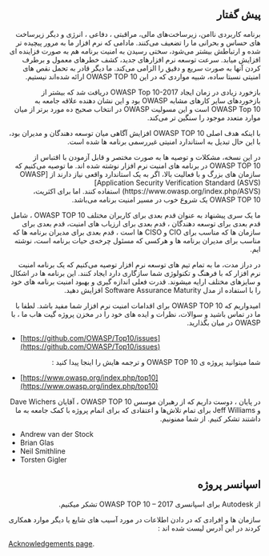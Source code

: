 ## <div dir="rtl" align="right">  پیش گفتار </div> 

<p dir="rtl" align="right">برنامه کاربردی ناامن، زیرساخت‌های مالی، مراقبتی ، دفاعی ، انرژی و دیگر زیرساخت های حساس و بحرانی ما را تضعیف می‌کنند. مادامی که نرم افزار ما به مرور پیچیده تر شده و ارتباطش بیشتر می‌شود، سختی رسیدن به امنیت برنامه هم به صورت فزاینده ای افزایش میابد.
سرعت توسعه نرم افزارهای جدید، کشف خطرهای معمول و برطرف کردن آنها به صورت سریع و دقیق را الزامی می‌کند. ما دیگر قادر به تحمل نقص های امنیتی نسبتا ساده، شبیه مواردی که در این  OWASP TOP 10 ارائه شده‌اند نیستیم.</p>

<p dir="rtl" align="right">
بازخورد زیادی در زمان ایجاد OWASP Top 10-2017 دریافت شد که بیشتر از بازخوردهای سایر کارهای مشابه OWASP بود و این نشان دهنده علاقه جامعه به OWASP Top 10 است و این مسولیت OWASP در انتخاب صحیح ده مورد برتر از میان موارد متعدد موجود را سنگین تر می‌کند.
</p>

<p dir="rtl" align="right">با اینکه هدف اصلی OWASP TOP 10  افزایش آگاهی میان توسعه دهندگان و مدیران بود، با این حال تبدیل به استاندارد امنیتی غیررسمی برنامه ها شده است.
</p>

<p dir="rtl" align="right">در این نسخه، مشکلات و توصیه ها به صورت مختصر و قابل آزمودن با اقتباس از OWASP TOP 10  در برنامه های امنیت نرم افزار نوشته شده اند. ما توصیه می‌کنیم که سازمان های بزرگ و با فعالیت بالا، اگر به یک استاندارد واقعی نیاز دارند از 
[OWASP Application Security Verification Standard (ASVS)](https://www.owasp.org/index.php/ASVS) استفاده کنند. اما برای اکثریت، OWASP TOP 10  یک شروع خوب در مسیر امنیت برنامه می‌باشد.</p>

<p dir="rtl" align="right">ما یک سری پیشنهاد به عنوان قدم بعدی برای کاربران مختلف OWASP TOP 10 ، شامل قدم بعدی برای توسعه دهندگان ، قدم بعدی برای ارزیاب های امنیت، قدم بعدی برای سازمان ها که مناسب برای CIO  و CISO  ها است ، قدم بعدی برای مدیران برنامه ها که مناسب برای مدیران برنامه ها و هرکسی که مسئول چرخه‌ی حیات برنامه است، نوشته ایم.</p>

<p dir="rtl" align="right">در دراز مدت، ما به تمام تیم های توسعه نرم افزار توصیه می‌کنیم که یک برنامه امنیت نرم افزار که با فرهنگ و تکنولوژی شما سازگاری دارد ایجاد کنند. این برنامه ها در اشکال و سایزهای مختلف ارایه میشوند.
قدرت فعلی اندازه گیری و بهبود امنیت برنامه های خود را با استفاده از مدل Software Assurance Maturity  افزایش دهید.</p>

<p dir="rtl" align="right">امیدواریم که OWASP TOP 10  برای اقدامات امنیت نرم افزار شما مفید باشد. لطفا با ما در تماس باشید و سوالات، نظرات و ایده های خود را در مخزن پروژه گیت هاب ما ، با OWASP در میان بگذارید.</p>

* [https://github.com/OWASP/Top10/issues](https://github.com/OWASP/Top10/issues)

<p dir="rtl" align="right">شما میتوانید پروژه ی OWASP TOP 10 و ترجمه هایش را اینجا پیدا کنید :</p>

* [https://www.owasp.org/index.php/top10](https://www.owasp.org/index.php/top10)

<p dir="rtl" align="right">در پایان ، دوست داریم که از رهبران موسس OWASP TOP 10 ، آقایان Dave Wichers  و Jeff Williams  برای تمام تلاش‌ها و اعتقادی که برای اتمام پروژه با کمک جامعه به ما داشتند تشکر کنیم. از شما ممنونیم.</p>

* Andrew van der Stock
* Brian Glas
* Neil Smithline
* Torsten Gigler


## <div dir="rtl" align="right"> اسپانسر پروژه</div>

<p dir="rtl" align="right">از Autodesk  برای اسپانسری OWASP TOP 10 – 2017  تشکر میکنیم.</p>

<p dir="rtl" align="right">سازمان ها و افرادی که در دادن اطلاعات در مورد آسیب های شایع یا دیگر موارد همکاری کردند در این آدرس لیست شده اند :
</p>

[Acknowledgements page](OWASP%20Top%2010/Top10/2017/fa/0xd1-data-contributors.md).

